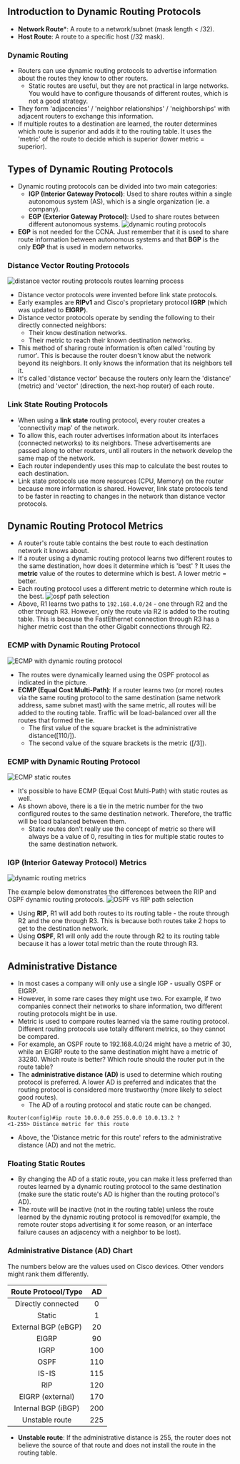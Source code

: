 ## Introduction to Dynamic Routing Protocols
* **Network Route***: A route to a network/subnet (mask length < /32).
* **Host Route**: A route to a specific host (/32 mask).
### Dynamic Routing
* Routers can use dynamic routing protocols to advertise information about the routes they know to other routers.
	* Static routes are useful, but they are not practical in large networks. You would have to configure thousands of different routes, which is not a good strategy.
* They form 'adjacencies' / 'neighbor relationships' / 'neighborships' with adjacent routers to exchange this information.
* If multiple routes to a destination are learned, the router determines which route is superior and adds it to the routing table. It uses the 'metric' of the route to decide which is superior (lower metric = superior).
## Types of Dynamic Routing Protocols
* Dynamic routing protocols can be divided into two main categories:
	* **IGP (Interior Gateway Protocol)**: Used to share routes within a single autonomous system (AS), which is a single organization (ie. a company).
	* **EGP (Exterior Gateway Protocol)**: Used to share routes between different autonomous systems.
![dynamic routing protocols](./img2/dynamic-routing-protocols.png)
* **EGP** is not needed for the CCNA. Just remember that it is used to share route information between autonomous systems and that **BGP** is the only **EGP** that is used in modern networks.
### Distance Vector Routing Protocols
![distance vector routing protocols routes learning process](./img2/distance-vector-routing-process.png)
* Distance vector protocols were invented before link state protocols.
* Early examples are **RIPv1** and Cisco's proprietary protocol **IGRP** (which was updated to **EIGRP**).
* Distance vector protocols operate by sending the following to their directly connected neighbors:
	* Their know destination networks.
	* Their metric to reach their known destination networks.
* This method of sharing route information is often called 'routing by rumor'. This is because the router doesn't know abut the network beyond its neighbors. It only knows the information that its neighbors tell it.
* It's called 'distance vector' because the routers only learn the 'distance' (metric) and 'vector' (direction, the next-hop router) of each route.
### Link State Routing Protocols
* When using a **link state** routing protocol, every router creates a 'connectivity map' of the network.
* To allow this, each router advertises information about its interfaces (connected networks) to its neighbors. These advertisements are passed along to other routers, until all routers in the network develop the same map of the network.
* Each router independently uses this map to calculate the best routes to each destination.
* Link state protocols use more resources (CPU, Memory) on the router because more information is shared. However, link state protocols tend to be faster in reacting to changes in the network than distance vector protocols.
## Dynamic Routing Protocol Metrics
* A router's route table contains the best route to each destination network it knows about.
* If a router using a dynamic routing protocol learns two different routes to the same destination, how does it determine which is 'best' ? It uses the **metric** value of the routes to determine which is best. A lower metric = better.
* Each routing protocol uses a different metric to determine which route is the best.
![ospf path selection](./img2/ospf-route-path-selection.png)
* Above, R1 learns two paths to `192.168.4.0/24` - one through R2 and the other through R3. However, only the route via R2 is added to the routing table. This is because the FastEthernet connection through R3 has a higher metric cost than the other Gigabit  connections through R2.
### ECMP with Dynamic Routing Protocol
![ECMP with dynamic routing protocol](./img2/ECMP-dynamic-routing.png)
* The routes were dynamically learned using the OSPF protocol as indicated in the picture.
* **ECMP (Equal Cost Multi-Path)**: If a router learns two (or more) routes via the same routing protocol to the same destination (same network address, same subnet mast) with the same metric, all routes will be added to the routing table. Traffic will be load-balanced over all the routes that formed the tie.
	* The first value of the square bracket is the administrative distance([110/]).
	* The second value of the square brackets is the metric ([/3]).
### ECMP with Dynamic Routing Protocol
![ECMP static routes](./img2/ecmp-static-routes.png)
* It's possible to have ECMP (Equal Cost Multi-Path) with static routes as well.
* As shown above, there is a tie in the metric number for the two configured routes to the same destination network. Therefore, the traffic will be load balanced between them.
	* Static routes don't really use the concept of metric so there will always be a value of 0, resulting in ties for multiple static routes to the same destination network.
### IGP (Interior Gateway Protocol) Metrics
![dynamic routing metrics](./img2/dynamic-routing-metrics.png)

The example below demonstrates the differences between the RIP and OSPF dynamic routing protocols.
![OSPF vs RIP path selection](./img2/ospv-vs-rip-path-selection.png)
* Using **RIP**, R1 will add both routes to its routing table - the route through R2 and the one through R3. This is because both routes take 2 hops to get to the destination network.
* Using **OSPF**, R1 will only add the route through R2 to its routing table because it has a lower total metric than the route through R3.
## Administrative Distance
* In most cases a company will only use a single IGP - usually OSPF or EIGRP.
* However, in some rare cases they might use two. For example, if two companies connect their networks to share information, two different routing protocols might be in use.
* Metric is used to compare routes learned via the same routing protocol. Different routing protocols use totally different metrics, so they cannot be compared.
* For example, an OSPF route to 192.168.4.0/24 might have a metric of 30, while an EIGRP route to the same destination might have a metric of 33280. Which route is better? Which route should the router put in the route table?
* The **administrative distance (AD)** is used to determine which routing protocol is preferred. A lower AD is preferred and indicates that the routing protocol is considered more trustworthy (more likely to select good routes).
	* The AD of a routing protocol and static route can be changed.
```
Router(config)#ip route 10.0.0.0 255.0.0.0 10.0.13.2 ?
<1-255> Distance metric for this route
```
* Above, the 'Distance metric for this route' refers to the administrative distance (AD) and not the metric.
### Floating Static Routes
* By changing the AD of a static route, you can make it less preferred than routes learned by a dynamic routing protocol to the same destination (make sure the static route's AD is higher than the routing protocol's AD).
* The route will be inactive (not in the routing table) unless the route learned by the dynamic routing protocol is removed(for example, the remote router stops advertising it for some reason, or an interface failure causes an adjacency with a neighbor to be lost).
### Administrative Distance (AD) Chart
The numbers below are the values used on Cisco devices. Other vendors might rank them differently.

| **Route Protocol/Type** | **AD** |
| :---------------------: | :----: |
|   Directly connected    |   0    |
|         Static          |   1    |
|   External BGP (eBGP)   |   20   |
|          EIGRP          |   90   |
|          IGRP           |  100   |
|          OSPF           |  110   |
|          IS-IS          |  115   |
|           RIP           |  120   |
|    EIGRP (external)     |  170   |
|   Internal BGP (iBGP)   |  200   |
|     Unstable route      |  225   |
* **Unstable route**: If the administrative distance is 255, the router does not believe the source of that route and does not install the route in the routing table.

